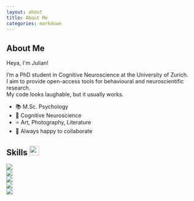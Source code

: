 ```yaml
---
layout: about
title: About Me
categories: markdown
---
```


<h2>About Me</h2>
Heya, I'm Julian!

I’m a PhD student in Cognitive Neuroscience at the University of Zurich.  
I aim to provide open-access tools for behavioural and neuroscientific research.  
My code looks laughable, but it usually works.  

<ul>
<li> 📚 M.Sc. Psychology </li>
<li> 🧠 Cognitive Neuroscience  </li>
<li> ⭐ Art, Photography, Literature  </li>
<li> 🤝 Always happy to collaborate  </li>
</ul>

## Skills <img src="https://media.giphy.com/media/QssGEmpkyEOhBCb7e1/giphy.gif" width="25px">  

![](https://img.shields.io/badge/Code-R-informational?style=flat&logo=R&logoColor=white&color=65aec9)  
![](https://img.shields.io/badge/Code-Python-informational?style=flat&logo=Python&logoColor=white&color=65aec9)  
![](https://img.shields.io/badge/Code-Matlab-informational?style=flat&logo=Matlab&logoColor=white&color=65aec9)  
![](https://img.shields.io/badge/Code-HTML-informational?style=flat&logo=HTML&logoColor=white&color=65aec9)  
![](https://img.shields.io/badge/Code-Markdown-informational?style=flat&logo=Markdown&logoColor=white&color=65aec9)  